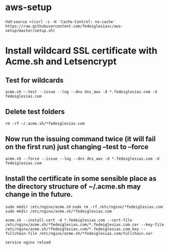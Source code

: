 # aws-setup

run `source <(curl -s -H 'Cache-Control: no-cache' https://raw.githubusercontent.com/fedeiglesiasc/aws-setup/master/setup.sh)`


# Install wildcard SSL certificate with Acme.sh and Letsencrypt

## Test for wildcards
`acme.sh --test --issue --log --dns dns_aws -d *.fedeiglesias.com -d fedeiglesias.com` 

## Delete test folders
`rm -rf ~/.acme.sh/*fedeiglesias.com`

## Now run the issuing command twice (it will fail on the first run) just changing –test to –force
`acme.sh --force --issue --log --dns dns_aws -d *.fedeiglesias.com -d fedeiglesias.com`

## Install the certificate in some sensible place as the directory structure of ~/.acme.sh may change in the future.
`sudo mkdir /etc/nginx/acme.sh`
`sudo rm -rf /etc/nginx/*fedeiglesias.com`
`sudo mkdir /etc/nginx/acme.sh/*fedeiglesias.com`

`acme.sh --install-cert -d *.fedeiglesias.com --cert-file /etc/nginx/acme.sh/*fedeiglesias.com/*.fedeiglesias.com.cer --key-file /etc/nginx/acme.sh/*fedeiglesias.com/*.fedeiglesias.com.key --fullchain-file /etc/nginx/acme.sh/*fedeiglesias.com/fullchain.cer`

`service nginx reload`
